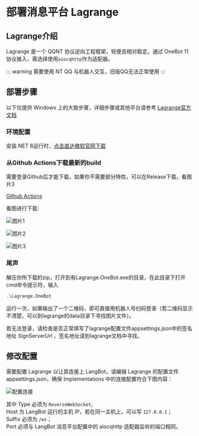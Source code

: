 # 部署消息平台 Lagrange

## Lagrange介绍

Lagrange 是一个 QQNT 协议逆向工程框架，轻便且相对稳定。通过 OneBot 11 协议接入，需选择使用`aiocqhttp`作为适配器。

::: warning
需要使用 NT QQ 与机器人交互，旧版QQ无法正常使用
:::

## 部署步骤

以下仅提供 Windows 上的大致步骤，详细步骤或其他平台请参考 [Lagrange官方文档](https://lagrangedev.github.io/Lagrange.Doc/Lagrange.OneBot/)

### 环境配置

安装.NET 8运行时，[点击直达微软官网下载](https://dotnet.microsoft.com/zh-cn/download/dotnet/thank-you/runtime-desktop-8.0.4-windows-x64-installer)

### 从Github Actions下载最新的build

需要登录Github后才能下载，如果你不需要部分特性，可以在Release下载，看图片3

[Github Actions](https://github.com/KonataDev/Lagrange.Core/actions)  

看图进行下载:

![图片1](/assets/image/dl_lgr_1.png)

![图片2](/assets/image/dl_lgr_2.png)

![图片3](/assets/image/dl_lgr_3.png)

### 尾声

解压你所下载的zip，打开到有Lagrange.OneBot.exe的目录，在此目录下打开cmd命令提示符，输入

```bash
.\Lagrange.OneBot
```

运行一次，如果输出了一个二维码，即可直接用机器人号扫码登录（若二维码显示不清楚，可以到lagrange的data目录下寻找图片文件）。  

若无法登录，请检查是否正常填写了lagrange配置文件appsettings.json中的签名地址 SignServerUrl ，签名地址请到lagrange文档中寻找。  

## 修改配置

需要配置 Lagrange 以让其连接上 LangBot，请编辑 Lagrange 的配置文件 appsettings.json，确保 Implementations 中的连接配置符合下图内容：

![配置连接](/assets/image/config_lgr.png)

其中 Type 必须为 `ReverseWebSocket`;  
Host 为 LangBot 运行的主机 IP，若在同一主机上，可以写 `127.0.0.1`；   
Suffix 必须为 `/ws`；  
Port 必须与 LangBot 消息平台配置中的 aiocqhttp 适配器监听的端口相同。